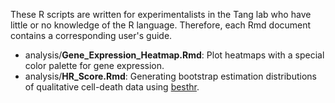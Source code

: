 These R scripts are written for experimentalists in the Tang lab who have little or no knowledge of the R language. Therefore, each Rmd document contains a corresponding user's guide.

- analysis/**Gene_Expression_Heatmap.Rmd**: Plot heatmaps with a special color palette for gene expression.
- analysis/**HR_Score.Rmd**: Generating bootstrap estimation distributions of qualitative cell-death data using [besthr](https://github.com/TeamMacLean/besthr).

